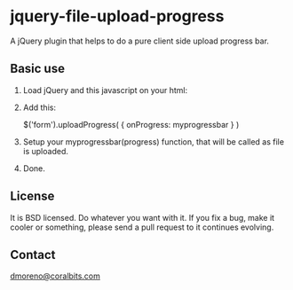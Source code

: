 jquery-file-upload-progress
===========================

A jQuery plugin that helps to do a pure client side upload progress bar.

Basic use
---------

1. Load jQuery and this javascript on your html:

2. Add this: 

	$('form').uploadProgress( { onProgress: myprogressbar } )

3. Setup your myprogressbar(progress) function, that will be called as file is uploaded.

4. Done.

License
-------

It is BSD licensed. Do whatever you want with it. If you fix a bug, make it cooler or something, please send a pull request to it continues evolving.

Contact
-------

dmoreno@coralbits.com


